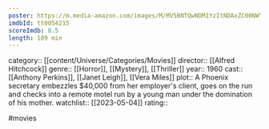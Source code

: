 ```yaml
---
poster: https://m.media-amazon.com/images/M/MV5BNTQwNDM1YzItNDAxZC00NWY2LTk0M2UtNDIwNWI5OGUyNWUxXkEyXkFqcGdeQXVyNzkwMjQ5NzM@._V1_SX300.jpg
imdbId: tt0054215
scoreImdb: 8.5
length: 109 min
---
```


category:: [[content/Universe/Categories/Movies]]
director:: [[Alfred Hitchcock]]
genre:: [[Horror]], [[Mystery]], [[Thriller]]
year:: 1960
cast:: [[Anthony Perkins]], [[Janet Leigh]], [[Vera Miles]]
plot:: A Phoenix secretary embezzles $40,000 from her employer's client, goes on the run and checks into a remote motel run by a young man under the domination of his mother.
watchlist:: [[2023-05-04]]
rating::

#movies 

